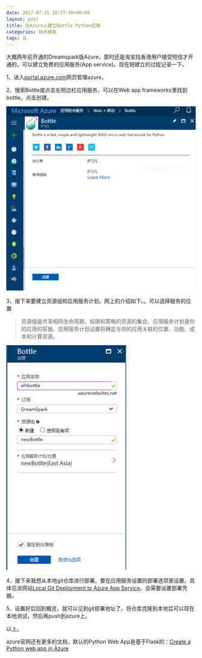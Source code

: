 ```yaml
---
date: 2017-07-15 18:27:50+08:00
layout: post
title: 在Azure上建立Bottle Python应用
categories: 技术随笔
tags: 云
---
```



大概两年前开通的Dreamspark版Azure，那时还是淘宝找香港用户接受短信才开通的，可以建立免费的应用服务(App service)。现在把建立的过程记录一下。

1、进入[portal.azure.com](https://portal.azure.com/)网页管理azure。

2、搜索Bottle或点击左侧边栏应用服务，可以在Web app frameworks里找到bottle。点击创建。

![](/album/azure/1.PNG)

3、接下来要建立资源组和应用服务计划。网上的介绍如下。。可以选择服务的位置

>资源组是共享相同生命周期、权限和策略的资源的集合。应用服务计划是你的应用的容器。应用服务计划设置将确定与你的应用关联的位置、功能、成本和计算资源。

![](/album/azure/2.PNG)

4、接下来我想从本地git仓库进行部署。要在应用服务设置的部署选项里设置。具体见该网站[Local Git Deployment to Azure App Service](https://docs.microsoft.com/en-us/azure/app-service-web/app-service-deploy-local-git#a-namestep3astep-3-enable-the-app-service-app-repository)。会需要设置部署凭据。

5、设置好后回到概览，就可以见到git部署地址了。将仓库克隆到本地后可以现在本地测试，然后再push到azure上。

以上。

azure官网还有更多的文档，默认的Python Web App是基于Flask的：[Create a Python web app in Azure](https://docs.microsoft.com/en-us/azure/app-service-web/app-service-web-get-started-python)



